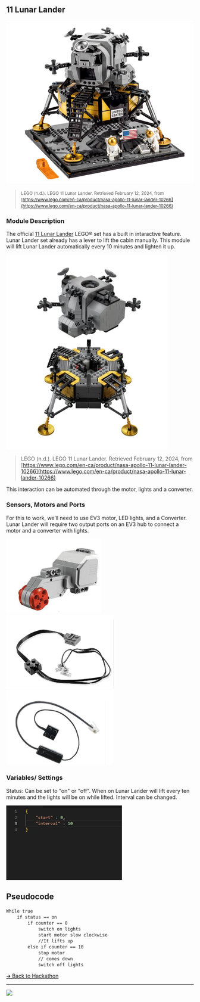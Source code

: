 ## 11 Lunar Lander

![11 Lunar Lander](images/lunar-lander.png)

> <small>LEGO (n.d.). LEGO 11 Lunar Lander. Retrieved February 12, 2024, from [https://www.lego.com/en-ca/product/nasa-apollo-11-lunar-lander-10266](https://www.lego.com/en-ca/product/nasa-apollo-11-lunar-lander-10266)</small>

### Module Description

The official [11 Lunar Lander](https://www.lego.com/en-ca/product/nasa-apollo-11-lunar-lander-10266) LEGO® set has a built in intaractive feature. Lunar Lander set already has a lever to lift the cabin manually. This module will lift Lunar Lander automatically every 10 minutes and lighten it up.

![11 Lunar Lander](images/lunar-lander-interactive.png)

> <smalll>LEGO (n.d.). LEGO 11 Lunar Lander. Retrieved February 12, 2024, from [https://www.lego.com/en-ca/product/nasa-apollo-11-lunar-lander-10266](https://www.lego.com/en-ca/product/nasa-apollo-11-lunar-lander-10266)</small>

This interaction can be automated through the motor, lights and a converter.

### Sensors, Motors and Ports

For this to work, we’ll need to use EV3 motor, LED lights, and a Converter. Lunar Lander will require two output ports on an EV3 hub to connect a motor and a converter with lights.

<img src="./images/sensor.png" height="200">
<img src="./images/lights.png" height="200">
<img src="./images/converter.png" height="200">

### Variables/ Settings
Status: Can be set to "on" or "off". When on Lunar Lander will lift every ten minutes and the lights will be on while lifted. Interval can be changed.

<img src="./images/code.png" height="200">

## Pseudocode

```pseudocode
While true
    if status == on
        if counter == 0 
            switch on lights
            start motor slow clockwise 
            //It lifts up
        else if counter == 10
            stop motor
            // comes down 
            switch off lights
```

[&#10132; Back to Hackathon](/hackathon-set/)

---

<a href="https://brickmmo.com">
<img src="https://brickmmo.com/images/brickmmo-logo-horizontal.jpg" width="100">
</a>
